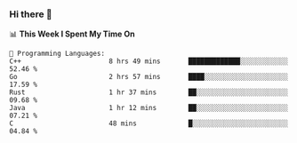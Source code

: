 ### Hi there 👋

<!--
**CrazyCollin/crazycollin** is a ✨ _special_ ✨ repository because its `README.md` (this file) appears on your GitHub profile.

Here are some ideas to get you started:

- 🔭 I’m currently working on ...
- 🌱 I’m currently learning ...
- 👯 I’m looking to collaborate on ...
- 🤔 I’m looking for help with ...
- 💬 Ask me about ...
- 📫 How to reach me: ...
- 😄 Pronouns: ...
- ⚡ Fun fact: ...
-->

<!--START_SECTION:waka-->
📊 **This Week I Spent My Time On** 

```text
💬 Programming Languages: 
C++                      8 hrs 49 mins       █████████████░░░░░░░░░░░░   52.46 % 
Go                       2 hrs 57 mins       ████░░░░░░░░░░░░░░░░░░░░░   17.59 % 
Rust                     1 hr 37 mins        ██░░░░░░░░░░░░░░░░░░░░░░░   09.68 % 
Java                     1 hr 12 mins        ██░░░░░░░░░░░░░░░░░░░░░░░   07.21 % 
C                        48 mins             █░░░░░░░░░░░░░░░░░░░░░░░░   04.84 % 
```


<!--END_SECTION:waka-->
